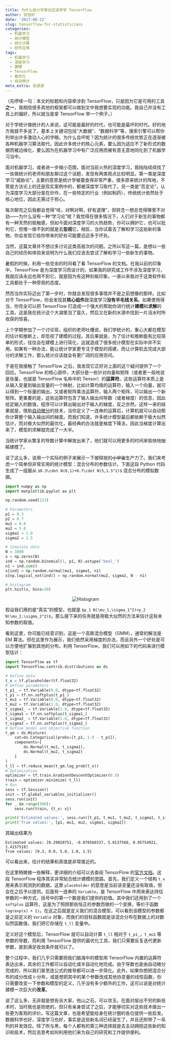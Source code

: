 ```yaml
---
title: 为什么统计学家也应该学学 TensorFlow
author: 邱怡轩
date: '2017-08-22'
slug: tensorflow-for-statisticians
categories:
  - 机器学习
  - 统计模型
  - 统计计算
  - 软件应用
tags:
  - 机器学习
  - 深度学习
  - 建模
  - TensorFlow
  - 最优化
  - 自动微分
meta_extra: 张源源
---
```


（先啰嗦一句：本文的标题和内容牵涉到 TensorFlow，只是因为它是可用的工具**之一**，我相信很多其他的框架都可以做到文中我想要实现的功能。我自己并没有工具上的偏好，所以就当是拿 TensorFlow 举一个例子。）

对于学统计做统计的人来说，这可能是最好的时代，也可能是最坏的时代。好的地方我就不多说了，基本上关键词包括“大数据”、“数据科学”等，搜索引擎可以帮你列举出许多激动人心的字眼。为什么会坏呢？因为统计的很多传统优势正在逐渐被各种机器学习算法取代，因此许多统计的核心元素，要么因为适应不了新形式的数据而被边缘化，要么因为在机器学习中有广泛应用而被有意无意地同化到了机器学习当中。

面对机器学习，或者进一步缩小范围，面对当前火热的深度学习，我陆陆续续找了一些做统计的老师和朋友聊过这个话题，发现有两类观点比较明显。第一类是深度学习“威胁论”，主要的意思是统计学被蚕食得非常严重，很多原来统计的阵地，不管是方法论上的还是现实案例中的，都被深度学习取代了。另一类是“否定论”，认为深度学习大部分是在炒作，在一些特定的行业（例如制药），传统统计依然处于核心地位，因此无需过于担心。

每次聊完之后我都会觉得“哇，对啊对啊，好有道理”，但转念一想总觉得哪里不对劲——为什么没有一种“学习论”呢？我觉得在很多情况下，人们对于新生的事物都有一种天然的抵触感，但如今面对深度学习的火热趋势，你可以拥护它，也可以批判它，但惟一做不到的就是去**忽视**它。相反，当你试着去了解和学习这些新的事物，你会发现它给你带来的好处可能要远远多于坏处。

当然，这篇文章并不想过多讨论这类高层次的问题。之所以写这一篇，是想以一些自己的经历和体验来说明为什么我们应该去尝试了解和学习一些新生的事物。

<!-- more -->

暑假的时候，利用一些空余的时间看了看 TensorFlow 的文档。在我以前的印象中，TensorFlow 是为深度学习而设计的，如果我的研究或工作不涉及深度学习，我就应该永远也用不到它。就是因为有这种刻板印象，一直以来我对于这类软件和工具都处于一种旁观的态度。

然而当你实际迈出了第一步时，你就会发现很多事情并不是之前想像的那样。比如对于 TensorFlow，你会发现其**核心组件**跟深度学习**没有半毛钱关系**。如果使用得当，你完全可以把 TensorFlow 打造成一个强大的帮助你进行统计**建模**和**求解**的工具。这是我在统计这个大湖里泡了蛮久，然后又在新的水源中找到一片活水时所收获的惊喜。

上个学期参加了一个讨论班，组织的老师吐槽说，我们学统计的，重心大都在模型的估计和推断上，却忽视了建模的过程。其后果就是，为了估计和推断能有比较简单的形式，往往会在建模上进行简化，这就造成了很多统计模型在实际中并不实用。如果有一种办法，能让统计学家更专注于模型的搭建，而让计算机去完成大部分的求解工作，那么统计应该就会有更广阔的应用空间。

于是在我接触了 TensorFlow 之后，我发现它正好对上面的这个疑问提供了一个回应。TensorFlow 的核心部件，大部分是一些针对向量和矩阵（或者更一般地说是张量，也就是 TensorFlow 名称中的 Tensor）的**运算符**。这些运算符本质上是从输入变量到输出变量的一个映射，比如计算均值的运算符，输入一个向量，就可以得到一个标量的输出，又或者矩阵乘法运算符，输入两个矩阵，可以输出一个新矩阵。更重要的是，这些运算符包含了输入输出间导数（或者梯度）的信息，因此给定输入的数值，程序可以计算出输出对于输入的梯度，反之亦然。这样一来的结果就是，借助[自动微分](https://en.wikipedia.org/wiki/Automatic_differentiation)的技术，当你定义了一连串的运算后，计算机就可以自动帮你计算整个输入输出间的梯度。而我们知道，许多统计模型最后都依赖于极大似然估计，而对极大似然的最优化，最经典的办法就是梯度下降法，因此当梯度计算出来了，模型的求解就完成了一大半。

当统计学家从繁复的导数计算中解放出来了，他们就可以用更多的时间来愉快地~~加班~~建模了。

说了这么多，该用一个实际的例子来展示一下被释放的~~小宇宙~~生产力了。我们来考虑一个简单但非常实用的统计模型：混合分布的参数估计。下面这段 Python 代码生成了一组服从 `$0.3\cdot N(0,1)+0.7\cdot N(5,1.5^2)$` 混合分布的模拟数据。

```python
import numpy as np
import matplotlib.pyplot as plt

np.random.seed(123)

# Parameters
p1 = 0.3
p2 = 0.7
mu1 = 0.0
mu2 = 5.0
sigma1 = 1.0
sigma2 = 1.5

# Simulate data
N = 1000
x = np.zeros(N)
ind = np.random.binomial(1, p1, N).astype('bool_')
n1 = ind.sum()
x[ind] = np.random.normal(mu1, sigma1, n1)
x[np.logical_not(ind)] = np.random.normal(mu2, sigma2, N - n1)

# Histogram
plt.hist(x, bins=30)
```

<div align="center">
    <img src="https://uploads.cosx.org/2017/08/mixture_hist.png" alt="Histogram" />
</div>

假设我们用的是“真实”的模型，也就是 `$p_1 N(\mu_1,\sigma_1^2)+p_2 N(\mu_2,\sigma_2^2)$`，那么接下来的任务就是用极大似然的方法来估计这些未知参数的取值。

看到这里，你可能已经意识到，这是一个高斯混合模型（GMM），通常的解法是 EM 算法。但在这里作为展示，我们依然采用梯度的办法，而且另外一个好处是可以方便地扩展到其他的分布。利用 TensorFlow，我们可以用如下的代码来进行模型估计：

```python
import TensorFlow as tf
import TensorFlow.contrib.distributions as ds

# Define data
t_x = tf.placeholder(tf.float32)
# Define parameters
t_p1_ = tf.Variable(0.0, dtype=tf.float32)
t_p1 = tf.nn.softplus(t_p1_)
t_mu1 = tf.Variable(0.0, dtype=tf.float32)
t_mu2 = tf.Variable(1.0, dtype=tf.float32)
t_sigma1_ = tf.Variable(1.0, dtype=tf.float32)
t_sigma1 = tf.nn.softplus(t_sigma1_)
t_sigma2_ = tf.Variable(1.0, dtype=tf.float32)
t_sigma2 = tf.nn.softplus(t_sigma2_)
# Define model and objective function
t_gm = ds.Mixture(
    cat=ds.Categorical(probs=[t_p1, 1.0 - t_p1]),
    components=[
        ds.Normal(t_mu1, t_sigma1),
        ds.Normal(t_mu2, t_sigma2)
    ]
)
t_ll = tf.reduce_mean(t_gm.log_prob(t_x))
# Optimization
optimizer = tf.train.GradientDescentOptimizer(0.5)
train = optimizer.minimize(-t_ll)
# Run
sess = tf.Session()
init = tf.global_variables_initializer()
sess.run(init)
for _ in range(500):
    sess.run(train, {t_x: x})

print('Estimated values:', sess.run([t_p1, t_mu1, t_mu2, t_sigma1, t_sigma2]))
print('True values:', [p1, mu1, mu2, sigma1, sigma2])
```

其输出结果为

```
Estimated values: [0.29020751, -0.078560337, 5.0137568, 0.95754921, 1.4157518]
True values: [0.3, 0.0, 5.0, 1.0, 1.5]
```

可以看出来，估计的结果和真值是非常接近的。

在这里稍微做一些解释，更详细的介绍可以去查阅 TensorFlow 的[官方文档](https://www.TensorFlow.org/get_started/get_started)。这段 TensorFlow 程序其实非常贴合统计建模的思路。首先，我们定义一个结构 `t_x` 用来表示观测到的数据，这里 `placeholder` 的意思是当前该变量还没有取值，但会在之后予以提供。后面有一连串的 `Variable`，是 TensorFlow 中用来表达待估参数的一种方式，括号中的第一个数是我们提供的初值。其中我们还用到了一个 `softplus` 运算符，这是为了照顾那些恒正的参数而做的一个变换，等价于函数 `log(exp(x) + 1)`。在这之后就是定义我们的混合模型，可以看到该模型的参数都是之前定义的 `Variable` 对象，而我们的目标函数就是该混合分布在数据上的对数似然函数值，我们把它存储在 `t_ll` 变量中。

定义好这个模型后，TensorFlow 就可以自动计算 `t_ll` 相对于 `t_p1_`，`t_mu1` 等参数的导数，而利用 TensorFlow 提供的最优化工具，我们只需要反复迭代更新参数，直到满足收敛条件就可以了。

整个过程中，我们几乎只需要把我们脑海中的模型用 TensorFlow 内置的运算符表达出来，其余的工作都可以自动化或半自动化地完成。由于导数也是由自动微分完成的，所以我们甚至连公式的推导都可以进一步简化。此外，如果你想把混合分布的成分改成 t-分布，或是想把其中的某个参数改成其他协变量的线性函数，你只需要改变一下参数和模型的定义，几乎没有多少额外的工作，这可以说是对统计建模一次巨大的**改革**。

说了这么多，无非就是想告诉大家，他山之石，可以攻玉。在面对层出不穷的新技术时，当时我也是拒绝的，但只有亲身尝试了之后，才能够切实对这些技术做出一些更为客观的评价。写这篇文章，也是希望能给身在统计圈的各位提供一些启发。数据科学也好，深度学习也好，事实是这些新名词已经诞生了，并且还附带了一系列的并发效应。除了吹与黑，每个人都有的第三种选择就是去主动拥抱这些新的知识和技术，然后去思考如何利用他们来为自己的研究和工作提供便利。
